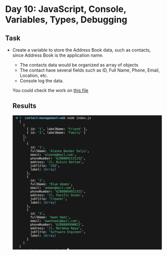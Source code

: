 # Day 10: JavaScript, Console, Variables, Types, Debugging

  ## Task
  - Create a variable to store the Address Book data, such as contacts, since Address Book is the application name.
    - The contacts data would be organized as array of objects
    - The contact have several fields such as ID, Full Name, Phone, Email, Location, etc.
    - Console log the data.

    You could check the work on [this file](https://github.com/navi-0115/bearmentor-logbook-navi/blob/main/month-2/day-10/day-10.js)
    
    ## Results
    ![Results](month-2/day-10/image.png)
